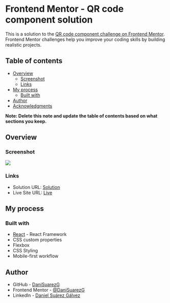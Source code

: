 # Frontend Mentor - QR code component solution

This is a solution to the [QR code component challenge on Frontend Mentor](https://www.frontendmentor.io/challenges/qr-code-component-iux_sIO_H). Frontend Mentor challenges help you improve your coding skills by building realistic projects. 

## Table of contents

- [Overview](#overview)
  - [Screenshot](#screenshot)
  - [Links](#links)
- [My process](#my-process)
  - [Built with](#built-with)
- [Author](#author)
- [Acknowledgments](#acknowledgments)

**Note: Delete this note and update the table of contents based on what sections you keep.**

## Overview

### Screenshot

![](./public/screenshot.png)


### Links

- Solution URL: [Solution](https://www.frontendmentor.io/solutions/qr-challenge-using-react-lj6pEj2nTF)
- Live Site URL: [Live](https://danisuarezg-qr-challenge.netlify.app)

## My process

### Built with

- [React](https://reactjs.org/) - React Framework
- CSS custom properties
- Flexbox
- CSS Styling
- Mobile-first workflow

## Author

- GitHub - [DaniSuarezG](https://github.com/DaniSuarezG)
- Frontend Mentor - [@DaniSuarezG](https://www.frontendmentor.io/profile/DaniSuarezG)
- LinkedIn - [Daniel Suárez Gálvez](https://www.linkedin.com/in/daniel-su%C3%A1rez-g%C3%A1lvez-03434613b/)

